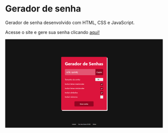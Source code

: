 # Gerador de senha

Gerador de senha desenvolvido com HTML, CSS e JavaScript. 

Acesse o site e gere sua senha clicando [aqui!](https://joi-gn.github.io/gerador-senha-js/)

![](screenshot.png)